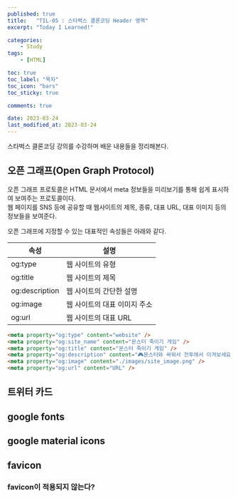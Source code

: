 ```yaml
---
published: true
title:   "TIL-05 : 스타벅스 클론코딩 Header 영역"
excerpt: "Today I Learned!"

categories:
    - Study
tags:
    - [HTML]

toc: true
toc_label: "목차"
toc_icon: "bars"
toc_sticky: true

comments: true

date: 2023-03-24
last_modified_at: 2023-03-24
---
```


스타벅스 클론코딩 강의를 수강하며 배운 내용들을 정리해본다.

## 오픈 그래프(Open Graph Protocol)

오픈 그래프 프로토콜은 HTML 문서에서 meta 정보들을 미리보기를 통해 쉽게 표시하여 보여주는 프로토콜이다.  
웹 페이지를 SNS 등에 공유할 때 웹사이트의 제목, 종류, 대표 URL, 대표 이미지 등의 정보들을 보여준다.

오픈 그래프에 지정할 수 있는 대표적인 속성들은 아래와 같다.

| 속성 | 설명 |
| -- | -- |
| og:type | 웹 사이트의 유형 |
| og:title | 웹 사이트의 제목 |
| og:description | 웹 사이트의 간단한 설명 |
| og:image | 웹 사이트의 대표 이미지 주소 |
| og:url | 웹 사이트의 대표 URL |

```html
<meta property="og:type" content="website" />
<meta property="og:site_name" content="몬스터 죽이기 게임" />
<meta property="og:title" content="몬스터 죽이기 게임" />
<meta property="og:description" content="🎮몬스터와 싸워서 전투에서 이겨보세요!🎮" />
<meta property="og:image" content="./images/site_image.png" />
<meta property="og:url" content="URL" />
```

## 트위터 카드

## google fonts

## google material icons

## favicon

### favicon이 적용되지 않는다?


